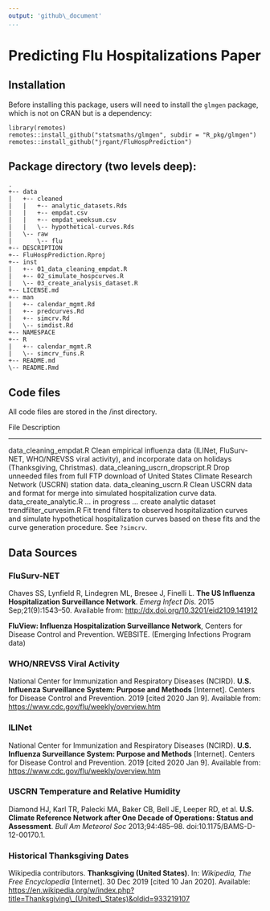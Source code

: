 ```yaml
---
output: 'github\_document'
...
```


Predicting Flu Hospitalizations Paper
=====================================

Installation
------------

Before installing this package, users will need to install the `glmgen`
package, which is not on CRAN but is a dependency:

```{r, eval = F}
library(remotes)
remotes::install_github("statsmaths/glmgen", subdir = "R_pkg/glmgen")
remotes::install_github("jrgant/FluHospPrediction")
```

Package directory (two levels deep):
------------------------------------

```
.
+-- data
|   +-- cleaned
|   |   +-- analytic_datasets.Rds
|   |   +-- empdat.csv
|   |   +-- empdat_weeksum.csv
|   |   \-- hypothetical-curves.Rds
|   \-- raw
|       \-- flu
+-- DESCRIPTION
+-- FluHospPrediction.Rproj
+-- inst
|   +-- 01_data_cleaning_empdat.R
|   +-- 02_simulate_hospcurves.R
|   \-- 03_create_analysis_dataset.R
+-- LICENSE.md
+-- man
|   +-- calendar_mgmt.Rd
|   +-- predcurves.Rd
|   +-- simcrv.Rd
|   \-- simdist.Rd
+-- NAMESPACE
+-- R
|   +-- calendar_mgmt.R
|   \-- simcrv_funs.R
+-- README.md
\-- README.Rmd
```

Code files
----------

All code files are stored in the /inst directory.

  File                                  Description
  ------------------------------------- ------------------------------------------------------------------------------------------------------------------------------------------------------------------------------
  data\_cleaning\_empdat.R              Clean empirical influenza data (ILINet, FluSurv-NET, WHO/NREVSS viral activity), and incorporate data on holidays (Thanksgiving, Christmas).
  data\_cleaning\_uscrn\_dropscript.R   Drop unneeded files from full FTP download of United States Climate Research Network (USCRN) station data.
  data\_cleaning\_uscrn.R               Clean USCRN data and format for merge into simulated hospitalization curve data.
  data\_create\_analytic.R              ... in progress ... create analytic dataset
  trendfilter\_curvesim.R               Fit trend filters to observed hospitalization curves and simulate hypothetical hospitalization curves based on these fits and the curve generation procedure. See `?simcrv`.

Data Sources
------------

### FluSurv-NET

Chaves SS, Lynfield R, Lindegren ML, Bresee J, Finelli L. **The US
Influenza Hospitalization Surveillance Network**. *Emerg Infect Dis.*
2015 Sep;21(9):1543–50. Available from:
http://dx.doi.org/10.3201/eid2109.141912

**FluView: Influenza Hospitalization Surveillance Network**, Centers for
Disease Control and Prevention. WEBSITE. (Emerging Infections Program
data)

### WHO/NREVSS Viral Activity

National Center for Immunization and Respiratory Diseases (NCIRD).
**U.S. Influenza Surveillance System: Purpose and Methods** [Internet].
Centers for Disease Control and Prevention. 2019 [cited 2020 Jan 9].
Available from: https://www.cdc.gov/flu/weekly/overview.htm

### ILINet

National Center for Immunization and Respiratory Diseases (NCIRD).
**U.S. Influenza Surveillance System: Purpose and Methods** [Internet].
Centers for Disease Control and Prevention. 2019 [cited 2020 Jan 9].
Available from: https://www.cdc.gov/flu/weekly/overview.htm

### USCRN Temperature and Relative Humidity

Diamond HJ, Karl TR, Palecki MA, Baker CB, Bell JE, Leeper RD, et al.
**U.S. Climate Reference Network after One Decade of Operations: Status
and Assessment**. *Bull Am Meteorol Soc* 2013;94:485–98.
doi:10.1175/BAMS-D-12-00170.1.

### Historical Thanksgiving Dates

Wikipedia contributors. **Thanksgiving (United States)**. In:
*Wikipedia, The Free Encyclopedia* [Internet]. 30 Dec 2019 [cited 10 Jan
2020]. Available:
https://en.wikipedia.org/w/index.php?title=Thanksgiving\_(United\_States)&oldid=933219107
